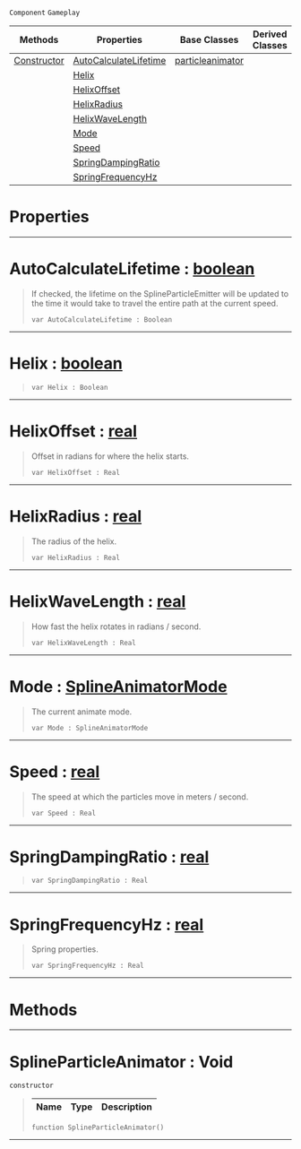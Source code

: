  `Component` `Gameplay`



|Methods|Properties|Base Classes|Derived Classes|
|---|---|---|---|
|[Constructor](splineparticleanimator.md#splineparticleanimator-v)|[AutoCalculateLifetime](splineparticleanimator.md#autocalculatelifetime-ze)|[particleanimator](particleanimator.md)| |
| |[Helix](splineparticleanimator.md#helix-zilch-engine-docume)| | |
| |[HelixOffset](splineparticleanimator.md#helixoffset-zilch-engine)| | |
| |[HelixRadius](splineparticleanimator.md#helixradius-zilch-engine)| | |
| |[HelixWaveLength](splineparticleanimator.md#helixwavelength-zilch-eng)| | |
| |[Mode](splineparticleanimator.md#mode-zilch-engine-documen)| | |
| |[Speed](splineparticleanimator.md#speed-zilch-engine-docume)| | |
| |[SpringDampingRatio](splineparticleanimator.md#springdampingratio-zero)| | |
| |[SpringFrequencyHz](splineparticleanimator.md#springfrequencyhz-zilch-e)| | |


 #  Properties


---  
 #  AutoCalculateLifetime : [boolean](../nada_base_types/boolean.md)

> If checked, the lifetime on the SplineParticleEmitter will be updated to the time it would take to travel the entire path at the current speed.
> ```TS:Nada
> var AutoCalculateLifetime : Boolean


---  
 #  Helix : [boolean](../nada_base_types/boolean.md)

> 
> ```TS:Nada
> var Helix : Boolean


---  
 #  HelixOffset : [real](../nada_base_types/real.md)

> Offset in radians for where the helix starts.
> ```TS:Nada
> var HelixOffset : Real


---  
 #  HelixRadius : [real](../nada_base_types/real.md)

> The radius of the helix.
> ```TS:Nada
> var HelixRadius : Real


---  
 #  HelixWaveLength : [real](../nada_base_types/real.md)

> How fast the helix rotates in radians / second.
> ```TS:Nada
> var HelixWaveLength : Real


---  
 #  Mode : [SplineAnimatorMode](../enum_reference.md#splineanimatormode)

> The current animate mode.
> ```TS:Nada
> var Mode : SplineAnimatorMode


---  
 #  Speed : [real](../nada_base_types/real.md)

> The speed at which the particles move in meters / second.
> ```TS:Nada
> var Speed : Real


---  
 #  SpringDampingRatio : [real](../nada_base_types/real.md)

> 
> ```TS:Nada
> var SpringDampingRatio : Real


---  
 #  SpringFrequencyHz : [real](../nada_base_types/real.md)

> Spring properties.
> ```TS:Nada
> var SpringFrequencyHz : Real


---  
 #  Methods


---  
 #  SplineParticleAnimator : Void

 `constructor`

> 
> |Name|Type|Description|
> |---|---|---|
> ```TS:Nada
> function SplineParticleAnimator()
> ``` 


---  
 

 